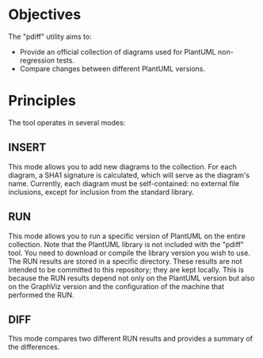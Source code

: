 # Objectives

The "pdiff" utility aims to:

- Provide an official collection of diagrams used for PlantUML non-regression tests.
- Compare changes between different PlantUML versions.

# Principles

The tool operates in several modes:

## INSERT

This mode allows you to add new diagrams to the collection. For each diagram, a SHA1 signature is calculated, which 
will serve as the diagram's name. Currently, each diagram must be self-contained: no external file inclusions, 
except for inclusion from the standard library.

## RUN

This mode allows you to run a specific version of PlantUML on the entire collection. Note that the PlantUML library 
is not included with the "pdiff" tool. You need to download or compile the library version you wish to use. 
The RUN results are stored in a specific directory. These results are not intended to be committed to this repository; 
they are kept locally. This is because the RUN results depend not only on the PlantUML version but also on the 
GraphViz version and the configuration of the machine that performed the RUN.

## DIFF

This mode compares two different RUN results and provides a summary of the differences.
